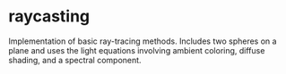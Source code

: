 # raycasting
Implementation of basic ray-tracing methods. Includes two spheres on a plane and uses the light equations involving ambient coloring, diffuse shading, and a spectral component.
